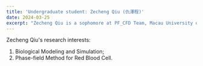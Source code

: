 ```yaml
---
title: 'Undergraduate student: Zecheng Qiu (仇澤程)'
date: 2024-03-25
excerpt: "Zecheng Qiu is a sophomore at PF_CFD Team, Macau University of Science and Technology. His research interest is biological modeling and simulation.<br/><img src='/images/QZC.png' width='200px'>"
---
```


Zecheng Qiu's research interests:

1. Biological Modeling and Simulation;
2. Phase-field Method for Red Blood Cell.

